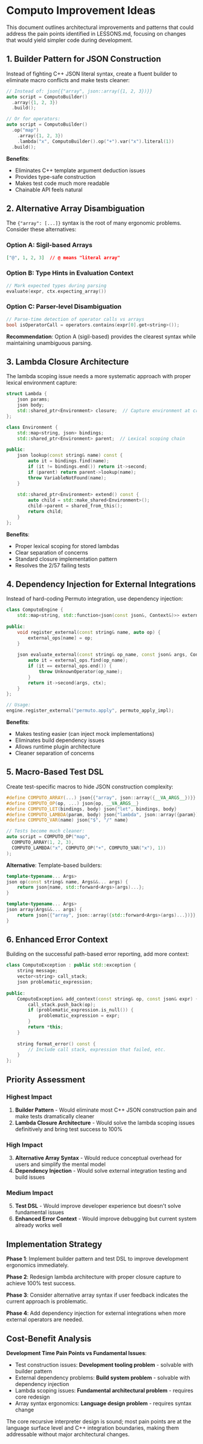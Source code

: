 # Computo Improvement Ideas

This document outlines architectural improvements and patterns that could address the pain points identified in LESSONS.md, focusing on changes that would yield simpler code during development.

## 1. Builder Pattern for JSON Construction

Instead of fighting C++ JSON literal syntax, create a fluent builder to eliminate macro conflicts and make tests cleaner:

```cpp
// Instead of: json{{"array", json::array({1, 2, 3})}}
auto script = ComputoBuilder()
  .array({1, 2, 3})
  .build();

// Or for operators:
auto script = ComputoBuilder()
  .op("map")
    .array({1, 2, 3})
    .lambda("x", ComputoBuilder().op("+").var("x").literal(1))
  .build();
```

**Benefits**:
- Eliminates C++ template argument deduction issues
- Provides type-safe construction
- Makes test code much more readable
- Chainable API feels natural

## 2. Alternative Array Disambiguation

The `{"array": [...]}` syntax is the root of many ergonomic problems. Consider these alternatives:

### Option A: Sigil-based Arrays
```json
["@", 1, 2, 3]  // @ means "literal array"
```

### Option B: Type Hints in Evaluation Context
```cpp
// Mark expected types during parsing
evaluate(expr, ctx.expecting_array())
```

### Option C: Parser-level Disambiguation
```cpp
// Parse-time detection of operator calls vs arrays
bool isOperatorCall = operators.contains(expr[0].get<string>());
```

**Recommendation**: Option A (sigil-based) provides the clearest syntax while maintaining unambiguous parsing.

## 3. Lambda Closure Architecture

The lambda scoping issue needs a more systematic approach with proper lexical environment capture:

```cpp
struct Lambda {
    json params;
    json body;
    std::shared_ptr<Environment> closure;  // Capture environment at creation
};

class Environment {
    std::map<string, json> bindings;
    std::shared_ptr<Environment> parent;  // Lexical scoping chain
    
public:
    json lookup(const string& name) const {
        auto it = bindings.find(name);
        if (it != bindings.end()) return it->second;
        if (parent) return parent->lookup(name);
        throw VariableNotFound(name);
    }
    
    std::shared_ptr<Environment> extend() const {
        auto child = std::make_shared<Environment>();
        child->parent = shared_from_this();
        return child;
    }
};
```

**Benefits**:
- Proper lexical scoping for stored lambdas
- Clear separation of concerns
- Standard closure implementation pattern
- Resolves the 2/57 failing tests

## 4. Dependency Injection for External Integrations

Instead of hard-coding Permuto integration, use dependency injection:

```cpp
class ComputoEngine {
    std::map<string, std::function<json(const json&, Context&)>> external_ops;
    
public:
    void register_external(const string& name, auto op) {
        external_ops[name] = op;
    }
    
    json evaluate_external(const string& op_name, const json& args, Context& ctx) {
        auto it = external_ops.find(op_name);
        if (it == external_ops.end()) {
            throw UnknownOperator(op_name);
        }
        return it->second(args, ctx);
    }
};

// Usage:
engine.register_external("permuto.apply", permuto_apply_impl);
```

**Benefits**:
- Makes testing easier (can inject mock implementations)
- Eliminates build dependency issues
- Allows runtime plugin architecture
- Cleaner separation of concerns

## 5. Macro-Based Test DSL

Create test-specific macros to hide JSON construction complexity:

```cpp
#define COMPUTO_ARRAY(...) json{{"array", json::array({__VA_ARGS__})}}
#define COMPUTO_OP(op, ...) json{op, __VA_ARGS__}
#define COMPUTO_LET(bindings, body) json{"let", bindings, body}
#define COMPUTO_LAMBDA(param, body) json{"lambda", json::array({param}), body}
#define COMPUTO_VAR(name) json{"$", "/" name}

// Tests become much cleaner:
auto script = COMPUTO_OP("map", 
  COMPUTO_ARRAY(1, 2, 3),
  COMPUTO_LAMBDA("x", COMPUTO_OP("+", COMPUTO_VAR("x"), 1))
);
```

**Alternative**: Template-based builders:
```cpp
template<typename... Args>
json op(const string& name, Args&&... args) {
    return json{name, std::forward<Args>(args)...};
}

template<typename... Args>
json array(Args&&... args) {
    return json{{"array", json::array({std::forward<Args>(args)...})}};
}
```

## 6. Enhanced Error Context

Building on the successful path-based error reporting, add more context:

```cpp
class ComputoException : public std::exception {
    string message;
    vector<string> call_stack;
    json problematic_expression;
    
public:
    ComputoException& add_context(const string& op, const json& expr) {
        call_stack.push_back(op);
        if (problematic_expression.is_null()) {
            problematic_expression = expr;
        }
        return *this;
    }
    
    string format_error() const {
        // Include call stack, expression that failed, etc.
    }
};
```

## Priority Assessment

### Highest Impact
1. **Builder Pattern** - Would eliminate most C++ JSON construction pain and make tests dramatically cleaner
2. **Lambda Closure Architecture** - Would solve the lambda scoping issues definitively and bring test success to 100%

### High Impact
3. **Alternative Array Syntax** - Would reduce conceptual overhead for users and simplify the mental model
4. **Dependency Injection** - Would solve external integration testing and build issues

### Medium Impact
5. **Test DSL** - Would improve developer experience but doesn't solve fundamental issues
6. **Enhanced Error Context** - Would improve debugging but current system already works well

## Implementation Strategy

**Phase 1**: Implement builder pattern and test DSL to improve development ergonomics immediately.

**Phase 2**: Redesign lambda architecture with proper closure capture to achieve 100% test success.

**Phase 3**: Consider alternative array syntax if user feedback indicates the current approach is problematic.

**Phase 4**: Add dependency injection for external integrations when more external operators are needed.

## Cost-Benefit Analysis

**Development Time Pain Points vs Fundamental Issues**:
- Test construction issues: **Development tooling problem** - solvable with builder pattern
- External dependency problems: **Build system problem** - solvable with dependency injection  
- Lambda scoping issues: **Fundamental architectural problem** - requires core redesign
- Array syntax ergonomics: **Language design problem** - requires syntax change

The core recursive interpreter design is sound; most pain points are at the language surface level and C++ integration boundaries, making them addressable without major architectural changes.